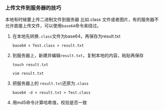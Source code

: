 ### 上传文件到服务器的技巧

本地有时候要上传二进制文件到服务器 比如.class 文件或者图片，有的服务器不允许直接上传文件，可以使用`base64`命令来绕过。

1. 在本地先转换`.class`文件为base64，再保存为result.txt

   ```
   base64 < Test.class > result.txt
   ```

2. 到服务器上，新建并编辑`result.txt`，复制本地的内容，粘贴再保存

   ```
   touch result.txt
   
   vim result.txt
   ```

3. 把服务器上的 `result.txt`还原为`.class`

   ```
   base64 -d < result.txt > Test.class
   ```

4. 用md5命令计算哈希值，校验是否一致
